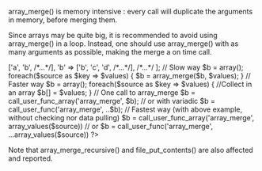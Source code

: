 array_merge() is memory intensive : every call will duplicate the arguments in memory, before merging them. 

Since arrays may be quite big, it is recommended to avoid using array_merge() in a loop. Instead, one should use array_merge() with as many arguments as possible, making the merge a on time call.

<?php

// Creating a large multidimensional array
$source = ['a' => ['a', 'b', /*...*/],
           'b' => ['b', 'c', 'd', /*...*/],
           /*...*/
           ];

// Slow way
$b = array();
foreach($source as $key => $values) {
    $b = array_merge($b, $values);
}

// Faster way
$b = array();
foreach($source as $key => $values) {
    //Collect in an array
    $b[] = $values;
}
// One call to array_merge
$b = call_user_func_array('array_merge', $b);
// or with variadic
$b = call_user_func('array_merge', ..$b);

// Fastest way (with above example, without checking nor data pulling)
$b = call_user_func_array('array_merge', array_values($source))
// or
$b = call_user_func('array_merge', ...array_values($source))

?>

Note that array_merge_recursive() and file_put_contents() are also affected and reported.

